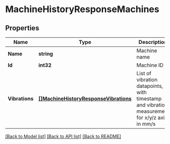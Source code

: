 # MachineHistoryResponseMachines

## Properties
Name | Type | Description | Notes
------------ | ------------- | ------------- | -------------
**Name** | **string** | Machine name | [optional] 
**Id** | **int32** | Machine ID | [optional] 
**Vibrations** | [**[]MachineHistoryResponseVibrations**](MachineHistoryResponse_vibrations.md) | List of vibration datapoints, with timestamp and vibration measurement for x/y/z axis in mm/s | [optional] 

[[Back to Model list]](../README.md#documentation-for-models) [[Back to API list]](../README.md#documentation-for-api-endpoints) [[Back to README]](../README.md)


